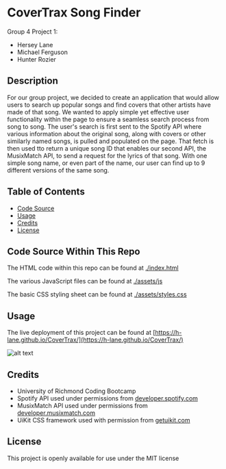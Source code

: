 # CoverTrax Song Finder

Group 4 Project 1:

- Hersey Lane
- Michael Ferguson
- Hunter Rozier

## Description

For our group project, we decided to create an application that would allow users to search up popular songs and find covers that other artists have made of that song. We wanted to apply simple yet effective user functionality within the page to ensure a seamless search process from song to song. The user's search is first sent to the Spotify API where various information about the original song, along with covers or other similarly named songs, is pulled and populated on the page. That fetch is then used tto return a unique song ID that enables our second API, the MusixMatch API, to send a request for the lyrics of that song. With one simple song name, or even part of the name, our user can find up to 9 different versions of the same song.

## Table of Contents

- [Code Source](#code-source-within-this-repo)
- [Usage](#usage)
- [Credits](#credits)
- [License](#license)

## Code Source Within This Repo

The HTML code within this repo can be found at [./index.html](index.html)

The various JavaScript files can be found at [./assets/js](./assets/js)

The basic CSS styling sheet can be found at [./assets/styles.css](./assets/styles.css)

## Usage

The live deployment of this project can be found at [https://h-lane.github.io/CoverTrax/](https://h-lane.github.io/CoverTrax/)

![alt text](./assets/images/CoverTrax%20Image.png)

## Credits

- University of Richmond Coding Bootcamp
- Spotify API used under permissions from [developer.spotify.com](https://developer.spotify.com/documentation/web-api)
- MusixMatch API used under permissions from [developer.musixmatch.com](https://developer.musixmatch.com/)
- UiKit CSS framework used with permission from [getuikit.com](https://getuikit.com/docs/introduction)

## License

This project is openly available for use under the MIT license
